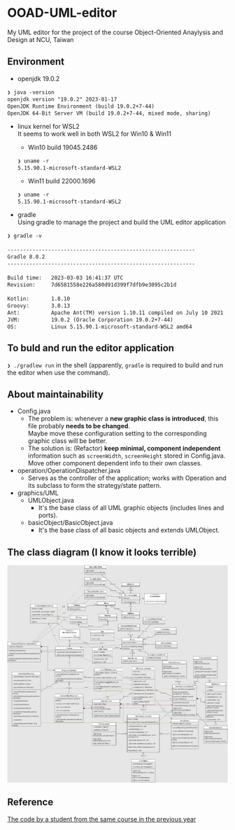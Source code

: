 # OOAD-UML-editor
My UML editor for the project of the course Object-Oriented Anaylysis and Design at NCU, Taiwan

## Environment
- openjdk 19.0.2
```
❯ java -version
openjdk version "19.0.2" 2023-01-17
OpenJDK Runtime Environment (build 19.0.2+7-44)
OpenJDK 64-Bit Server VM (build 19.0.2+7-44, mixed mode, sharing)
```

- linux kernel for WSL2  
It seems to work well in both WSL2 for Win10 & Win11
    - Win10 build 19045.2486
    ```
    ❯ uname -r
    5.15.90.1-microsoft-standard-WSL2
    ```
    - Win11 build 22000.1696
    ```
    ❯ uname -r
    5.15.90.1-microsoft-standard-WSL2
    ```

- gradle  
Using gradle to manage the project and build the UML editor application
```
❯ gradle -v

------------------------------------------------------------
Gradle 8.0.2
------------------------------------------------------------

Build time:   2023-03-03 16:41:37 UTC
Revision:     7d6581558e226a580d91d399f7dfb9e3095c2b1d

Kotlin:       1.8.10
Groovy:       3.0.13
Ant:          Apache Ant(TM) version 1.10.11 compiled on July 10 2021
JVM:          19.0.2 (Oracle Corporation 19.0.2+7-44)
OS:           Linux 5.15.90.1-microsoft-standard-WSL2 amd64
```

## To buld and run the editor application
`❯ ./gradlew run` in the shell (apparently, `gradle` is required to build and run the editor when use the command).

## About maintainability
- Config.java
    - The problem is: whenever a **new graphic class is introduced**, this file probably **needs to be changed**.  
    Maybe move these configuration setting to the corresponding graphic class will be better.
    - The solution is: (Refactor) **keep minimal, component independent** information such as `screenWidth`, `screenHeight` stored in Config.java. Move other component dependent info to their own classes.
- operation/OperationDispatcher.java
    - Serves as the controller of the application; works with Operation and its subclass to form the strategy/state pattern.
- graphics/UML
    - UMLObject.java
        - It's the base class of all UML graphic objects (includes lines and ports).
    - basicObject/BasicObject.java
        - It's the base class of all basic objects and extends UMLObject.

## The class diagram (I know it looks terrible)
![The class diagram](https://github.com/sShaAanGg/OOAD-UML-editor/blob/main/uml-editor.drawio.png)

## Reference
[The code by a student from the same course in the previous year](https://github.com/wasabi-neko/simple-UML-editor)
